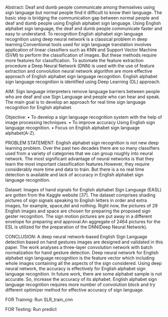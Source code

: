 
Abstract: Deaf and dumb people communicate among themselves using sign language but normal people find it difficult to know their language. The basic step is bridging the                   communication gap between normal people and deaf and dumb people using English alphabet sign language. Using English alphabet sign language, the deaf and dumb                  people communicate faster and easy to understand. To recognition English alphabet sign language recognition using deep neural network is a classical problem in deep            learning.Conventional tools used for sign language translation involves application of linear classifiers such as KNN and Support Vector Machine (SVM) to perform the           classification of images. But these methods require more features for classification. To automate the feature extraction procedure a Deep Neural Network (DNN) is              used with the use of feature extraction and convolution neural network algorithm are more effective approach of English alphabet sign language recognition. English               alphabet sign language recognition is identified using Deep Learning (DL) approach.
       

AIM:  Sign language interpreters remove language barriers between people who are deaf and use Sign Language and people who can hear and speak. The main goal is to develop an
      approach for real time sign language recognition for English alphabet.
       
       
Objective: • To develop a sign language recognition system with the help of image processing techniques.
           • To improve accuracy Using English sign language recognition.
           • Focus on English alphabet sign language alphabet(A-Z).
           
PROBLEM STATEMENT: English alphabet sign recognition is not new deep learning problem. Over the past two decades there are so many classifiers used from a variety of categories                    that we can group roughly into neural network. The most significant advantage of neural networks is that they learn the most important classification                           features.However, they require considerably more time and data to train. But there is a no real time detection is available and lack of accuracy in English                      alphabet sign language recognition.

Dataset:  Images of hand signals for English alphabet Sign Language (EASL) are gotten from the Kaggle website [37]. The dataset comprises shading pictures of sign signals                 speaking to English letters in order and extra images, for example, space,del and nothing. Right now, the pictures of 29 English images and space are chosen                     for preparing the  proposed sign gester recognition. The sign motion pictures are put away in a different envelope for preparing and approval.An                                 aggregate of 2464 pictures for the ESL is   utilized for the preparation of the DNN(Deep Neural Network).
  

CONCLUSION: A deep neural network-based English Sign Language detection based on hand gestures images are designed and validated in this paper. The work analyses a three-layer              convolution network with batch normalization for hand gesture detection. Deep neural network for English alphabet sign language recognition is the feature                     vector which including whole images containing all the aspects of the sign considered. Using deep neural network, the accuracy is effectively for English alphabet               sign language recognition. In future work, there are some alphabet sample is not accurate. So, increase the accuracy of its alphabet. English alphabet sign language            recognition requires more number of convolution block and try different optimizer method for effective accuracy of sign language.


FOR Trainnig: Run SLR_train_cnn

FOR Testing: Run predict
